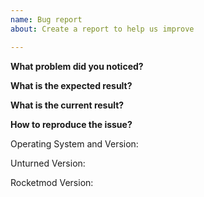 ```yaml
---
name: Bug report
about: Create a report to help us improve

---
```


<!-- 
     READ AND FILL THIS CAREFULLY OR YOUR ISSUE WILL GET CLOSED. ISSUES WITH NO TEMPLATE WILL LIKELY GET CLOSED DIRECTLY.
     
     If this is your first issue, please take the time to read this introduction.
     We use GitHub to track reproducable bugs, and feature requests. 
     Please consult https://github.com/RocketMod/Rocket/wiki/Fixing-Issues to figure a solution for most common problems.
     If you can reproduce the bug in Unturned without RocketMod being installed
     you may report it directly to the https://github.com/SmartlyDressedGames/Unturned/issues.
-->

**What problem did you noticed?**

**What is the expected result?**

**What is the current result?**

**How to reproduce the issue?**


Operating System and Version:
<!-- Please specify the versions you use, you can see them with /rocket -->
Unturned Version:

Rocketmod Version:

<!-- 
     Please be as accurate as possible, and include as much information as possible.
     Share related configuration or/and your Rocket.log (you can find it in /Rocket/Logs/, the one without any numbers)
     by creating a gist on https://gist.github.com/. Remember to keep this issue informative and the data relevant.
-->
